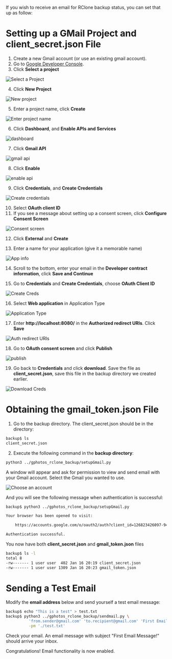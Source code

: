 If you wish to receive an email for RClone backup status, you can set that up as follow:

# Setting up a GMail Project and client_secret.json File

1. Create a new Gmail account (or use an existing gmail account).
2. Go to [Google Developer Console](https://console.developers.google.com/apis/credentials).
3. Click **Select a project**
   
![Select a Project](/assets/select_a_project.png)


4. Click **New Project**

![New project](/assets/new_project.png)

5. Enter a project name, click **Create**

![Enter project name](/assets/project_name.png)

6. Click **Dashboard**, and **Enable APIs and Services**

![dashboard](/assets/dashboard_enable_apis.png)

7. Click **Gmail API**

![gmail api](/assets/gmail_api.png)

8. Click **Enable**

![enable api](/assets/enable_api.png)

9. Click **Credentials**, and **Create Credentials**

![Create credentials](/assets/credentials_create.png)

10. Select **OAuth client ID**
11. If you see a message about setting up a consent screen, click **Configure Consent Screen**

![Consent screen](/assets/consent_screen.png)

12. Click **External** and **Create**

13. Enter a name for your application (give it a memorable name)

![App info](/assets/app_info.png)

14. Scroll to the bottom, enter your email in the **Developer contract information**, click **Save and Continue**

15. Go to **Credentials** and **Create Credentials**, choose **OAuth Client ID**

![Create Creds](/assets/credentials_oauth_client_id.png)

16. Select **Web application** in Application Type

![Application Type](/assets/application_type.png)

17. Enter **http://localhost:8080/** in the **Authorized redirect URIs**. Click **Save**

![Auth redirect URIs](/assets/redirect_uris.png)

18. Go to **OAuth consent screen** and click **Publish**

![publish](/assets/publish.png)

19. Go back to **Credentials** and click **download**. Save the file as **client_secret.json**, save this file in the backup directory we created earlier.

![Download Creds](/assets/download_creds.png)


# Obtaining the gmail_token.json File

1. Go to the backup directory. The client_secret.json should be in the directory:
```bash
backup$ ls
client_secret.json

```

2. Execute the following command in the **backup directory**:
```bash
python3 ../gphotos_rclone_backup/setupGmail.py 
```

A window will appear and ask for permission to view and send email with your Gmail account.  Select the Gmail you wanted to use.

![Choose an account](/assets/choose_an_account.png)

And you will see the following message when authentication is successful:

```bash
backup$ python3 ../gphotos_rclone_backup/setupGmail.py 

Your browser has been opened to visit:

    https://accounts.google.com/o/oauth2/auth?client_id=126823426097-9444443upeboggdde69kmgm845re1tbo.apps.googleusercontent.com&redirect_uri=http%3A%2F%2Flocalhost%3A8080%2F&scope=https%3A%2F%2Fwww.googleapis.com%2Fauth%2Fgmail.modify&access_type=offline&response_type=code

Authentication successful.
```

You now have both **client_secret.json** and **gmail_token.json** files

```bash
backup$ ls -l
total 8
-rw------- 1 user user  402 Jan 16 20:19 client_secret.json
-rw------- 1 user user 1309 Jan 16 20:23 gmail_token.json
```


# Sending a Test Email

Modify the **email address** below and send yourself a test email message:

```bash
backup$ echo "This is a test" > test.txt
backup$ python3 ../gphotos_rclone_backup/sendmail.py \
          'from.sender@gmail.com' 'to.recipient@gmail.com' 'First Email Message!' \
          -pm './test.txt'
```

Check your email. An email message with subject "First Email Message!" should arrive your inbox.

Congratulations! Email functionality is now enabled.